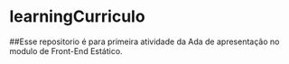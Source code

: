 # learningCurriculo

##Esse repositorio é para primeira atividade da Ada de apresentação no modulo de Front-End Estático.